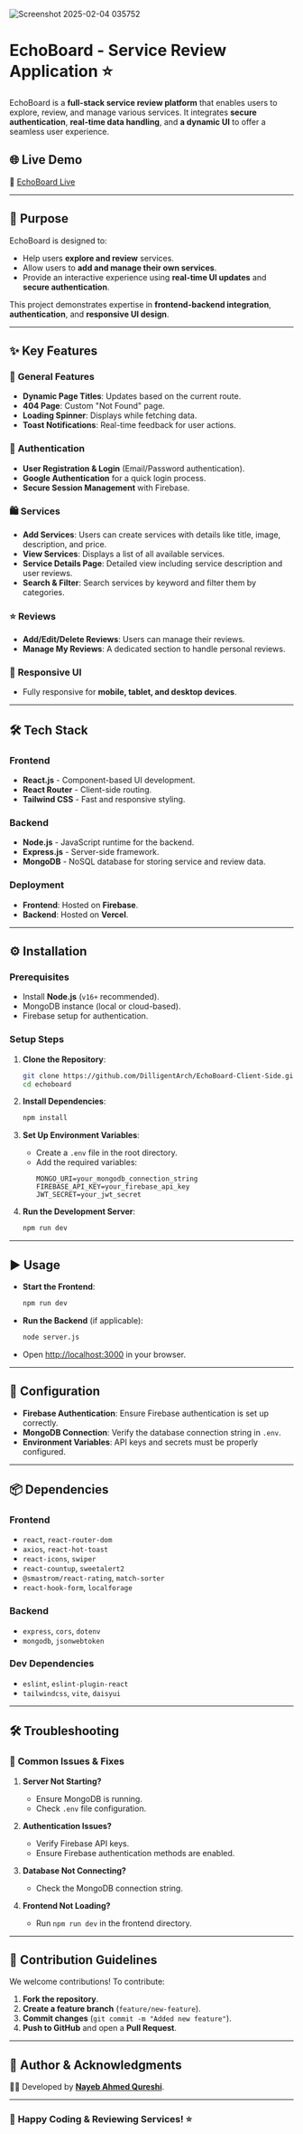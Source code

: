 ![Screenshot 2025-02-04 035752](https://github.com/user-attachments/assets/f5f93064-e7e2-44e9-b145-022690b16ff9)

# **EchoBoard - Service Review Application** ⭐

EchoBoard is a **full-stack service review platform** that enables users to explore, review, and manage various services. It integrates **secure authentication**, **real-time data handling**, and **a dynamic UI** to offer a seamless user experience.

## 🌐 **Live Demo**
🔗 [EchoBoard Live](https://echoboard-9d305.web.app)

---



## 🚀 **Purpose**
EchoBoard is designed to:
- Help users **explore and review** services.
- Allow users to **add and manage their own services**.
- Provide an interactive experience using **real-time UI updates** and **secure authentication**.

This project demonstrates expertise in **frontend-backend integration**, **authentication**, and **responsive UI design**.

---

## ✨ **Key Features**
### 🎯 **General Features**
- **Dynamic Page Titles**: Updates based on the current route.
- **404 Page**: Custom "Not Found" page.
- **Loading Spinner**: Displays while fetching data.
- **Toast Notifications**: Real-time feedback for user actions.

### 🔑 **Authentication**
- **User Registration & Login** (Email/Password authentication).
- **Google Authentication** for a quick login process.
- **Secure Session Management** with Firebase.

### 🛍 **Services**
- **Add Services**: Users can create services with details like title, image, description, and price.
- **View Services**: Displays a list of all available services.
- **Service Details Page**: Detailed view including service description and user reviews.
- **Search & Filter**: Search services by keyword and filter them by categories.

### ⭐ **Reviews**
- **Add/Edit/Delete Reviews**: Users can manage their reviews.
- **Manage My Reviews**: A dedicated section to handle personal reviews.

### 📱 **Responsive UI**
- Fully responsive for **mobile, tablet, and desktop devices**.

---

## 🛠 **Tech Stack**
### **Frontend**
- **React.js** - Component-based UI development.
- **React Router** - Client-side routing.
- **Tailwind CSS** - Fast and responsive styling.

### **Backend**
- **Node.js** - JavaScript runtime for the backend.
- **Express.js** - Server-side framework.
- **MongoDB** - NoSQL database for storing service and review data.

### **Deployment**
- **Frontend**: Hosted on **Firebase**.
- **Backend**: Hosted on **Vercel**.

---

## ⚙️ **Installation**
### **Prerequisites**
- Install **Node.js** (`v16+` recommended).
- MongoDB instance (local or cloud-based).
- Firebase setup for authentication.

### **Setup Steps**
1. **Clone the Repository**:
   ```sh
   git clone https://github.com/DilligentArch/EchoBoard-Client-Side.git
   cd echoboard
   ```

2. **Install Dependencies**:
   ```sh
   npm install
   ```

3. **Set Up Environment Variables**:
   - Create a `.env` file in the root directory.
   - Add the required variables:
     ```
     MONGO_URI=your_mongodb_connection_string
     FIREBASE_API_KEY=your_firebase_api_key
     JWT_SECRET=your_jwt_secret
     ```

4. **Run the Development Server**:
   ```sh
   npm run dev
   ```

---

## ▶️ **Usage**
- **Start the Frontend**:
  ```sh
  npm run dev
  ```
- **Run the Backend** (if applicable):
  ```sh
  node server.js
  ```
- Open [http://localhost:3000](http://localhost:3000) in your browser.

---

## 🔧 **Configuration**
- **Firebase Authentication**: Ensure Firebase authentication is set up correctly.
- **MongoDB Connection**: Verify the database connection string in `.env`.
- **Environment Variables**: API keys and secrets must be properly configured.

---

## 📦 **Dependencies**
### **Frontend**
- `react`, `react-router-dom`
- `axios`, `react-hot-toast`
- `react-icons`, `swiper`
- `react-countup`, `sweetalert2`
- `@smastrom/react-rating`, `match-sorter`
- `react-hook-form`, `localforage`

### **Backend**
- `express`, `cors`, `dotenv`
- `mongodb`, `jsonwebtoken`

### **Dev Dependencies**
- `eslint`, `eslint-plugin-react`
- `tailwindcss`, `vite`, `daisyui`

---

## 🛠 **Troubleshooting**
### 🔹 **Common Issues & Fixes**
1. **Server Not Starting?**
   - Ensure MongoDB is running.
   - Check `.env` file configuration.

2. **Authentication Issues?**
   - Verify Firebase API keys.
   - Ensure Firebase authentication methods are enabled.

3. **Database Not Connecting?**
   - Check the MongoDB connection string.

4. **Frontend Not Loading?**
   - Run `npm run dev` in the frontend directory.

---

## 🤝 **Contribution Guidelines**
We welcome contributions! To contribute:
1. **Fork the repository**.
2. **Create a feature branch** (`feature/new-feature`).
3. **Commit changes** (`git commit -m "Added new feature"`).
4. **Push to GitHub** and open a **Pull Request**.

---



## 👤 **Author & Acknowledgments**
👨‍💻 Developed by **[Nayeb Ahmed Qureshi](https://github.com/yourprofile)**.  

---

### 🚀 **Happy Coding & Reviewing Services!** ⭐
```
